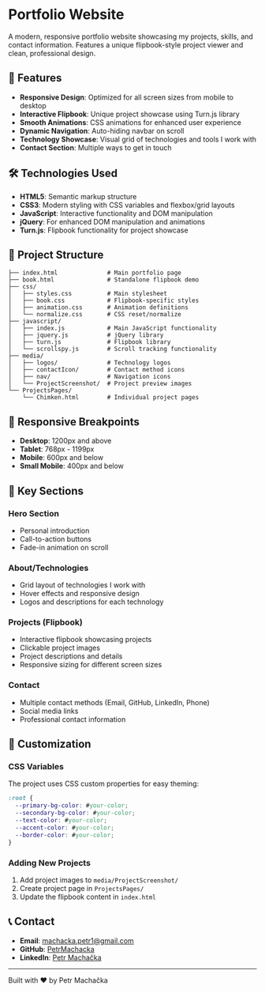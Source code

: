 # Portfolio Website

A modern, responsive portfolio website showcasing my projects, skills, and contact information. Features a unique flipbook-style project viewer and clean, professional design.

## 🌟 Features

- **Responsive Design**: Optimized for all screen sizes from mobile to desktop
- **Interactive Flipbook**: Unique project showcase using Turn.js library
- **Smooth Animations**: CSS animations for enhanced user experience
- **Dynamic Navigation**: Auto-hiding navbar on scroll
- **Technology Showcase**: Visual grid of technologies and tools I work with
- **Contact Section**: Multiple ways to get in touch

## 🛠️ Technologies Used

- **HTML5**: Semantic markup structure
- **CSS3**: Modern styling with CSS variables and flexbox/grid layouts
- **JavaScript**: Interactive functionality and DOM manipulation
- **jQuery**: For enhanced DOM manipulation and animations
- **Turn.js**: Flipbook functionality for project showcase

## 📁 Project Structure

```
├── index.html              # Main portfolio page
├── book.html               # Standalone flipbook demo
├── css/
│   ├── styles.css          # Main stylesheet
│   ├── book.css            # Flipbook-specific styles
│   ├── animation.css       # Animation definitions
│   └── normalize.css       # CSS reset/normalize
├── javascript/
│   ├── index.js            # Main JavaScript functionality
│   ├── jquery.js           # jQuery library
│   ├── turn.js             # Flipbook library
│   └── scrollspy.js        # Scroll tracking functionality
├── media/
│   ├── logos/              # Technology logos
│   ├── contactIcon/        # Contact method icons
│   ├── nav/                # Navigation icons
│   └── ProjectScreenshot/  # Project preview images
└── ProjectsPages/
    └── Chimken.html        # Individual project pages
```

## 📱 Responsive Breakpoints

- **Desktop**: 1200px and above
- **Tablet**: 768px - 1199px
- **Mobile**: 600px and below
- **Small Mobile**: 400px and below

## 🎨 Key Sections

### Hero Section
- Personal introduction
- Call-to-action buttons
- Fade-in animation on scroll

### About/Technologies
- Grid layout of technologies I work with
- Hover effects and responsive design
- Logos and descriptions for each technology

### Projects (Flipbook)
- Interactive flipbook showcasing projects
- Clickable project images
- Project descriptions and details
- Responsive sizing for different screen sizes

### Contact
- Multiple contact methods (Email, GitHub, LinkedIn, Phone)
- Social media links
- Professional contact information

## 🔧 Customization

### CSS Variables
The project uses CSS custom properties for easy theming:

```css
:root {
  --primary-bg-color: #your-color;
  --secondary-bg-color: #your-color;
  --text-color: #your-color;
  --accent-color: #your-color;
  --border-color: #your-color;
}
```

### Adding New Projects
1. Add project images to `media/ProjectScreenshot/`
2. Create project page in `ProjectsPages/`
3. Update the flipbook content in `index.html`

## 📞 Contact

- **Email**: machacka.petr1@gmail.com
- **GitHub**: [PetrMachacka](https://github.com/PetrMachacka)
- **LinkedIn**: [Petr Machačka](https://www.linkedin.com/in/petr-machačka-95a83428b)

---

Built with ❤️ by Petr Machačka